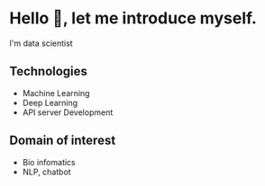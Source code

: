 # Hello 👋, let me introduce myself.
I'm data scientist

## Technologies

- Machine Learning
- Deep Learning
- API server Development

## Domain of interest
- Bio infomatics
- NLP, chatbot

<!--
**YoonseongHer/YoonseongHer** is a ✨ _special_ ✨ repository because its `README.md` (this file) appears on your GitHub profile.

Here are some ideas to get you started:

- 🔭 I’m currently working on ...
- 🌱 I’m currently learning ...
- 👯 I’m looking to collaborate on ...
- 🤔 I’m looking for help with ...
- 💬 Ask me about ...
- 📫 How to reach me: ...
- 😄 Pronouns: ...
- ⚡ Fun fact: ...
-->

